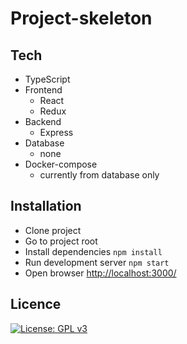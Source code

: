 # Project-skeleton

## Tech

- TypeScript
- Frontend
  - React
  - Redux
- Backend
  - Express
- Database
  - none
- Docker-compose
  - currently from database only

## Installation

- Clone project
- Go to project root
- Install dependencies `npm install`
- Run development server `npm start`
- Open browser [http://localhost:3000/](http://localhost:3000/)

## Licence

[![License: GPL v3](https://img.shields.io/badge/License-GPL%20v3-blue.svg)](https://www.gnu.org/licenses/gpl-3.0)